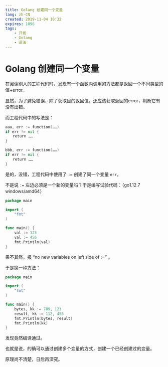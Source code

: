 ```yaml
---
title: Golang 创建同一个变量
lang: zh-CN
created: 2019-11-04 10:32
expires: 1096
tags:
    - 开发
    - Golang
    - 语法
---
```


# Golang 创建同一个变量

<RevisionInfo />

在阅读别人的工程代码时，发现有一个函数内调用的方法都是返回一个不同类型的值+error。

显然，为了避免错误，除了获取目的返回值，还应该获取返回的error，判断它有没有出错。

而工程代码中的写法是：

```go
aaa, err := function(……)
if err != nil {
　　return ……
}

bbb, err := function(……)
if err != nil {
　　return ……
}
```

是的，没错，工程代码中使用了 `:=` 创建了同一个变量 `err`。

不是说 `:=` 左边必须是一个新的变量吗？于是编写试验代码：（go1.12.7 windows/amd64）

```go
package main

import (
	"fmt"
)

func main() {
	val := 123
	val := 456
	fmt.Println(val)
}
```

果不其然，报 “no new variables on left side of :=” 。

于是换一种方法：

```go
package main

import (
	"fmt"
)

func main() {
	bytes, kk := 789, 123
	result, kk := 112, 456
	fmt.Println(bytes, result)
	fmt.Println(kk)
}
```

发现竟然编译通过。

也就是说，的确可以通过创建多个变量的方式，创建一个已经创建过的变量。

原理尚不清楚，日后再深究。
